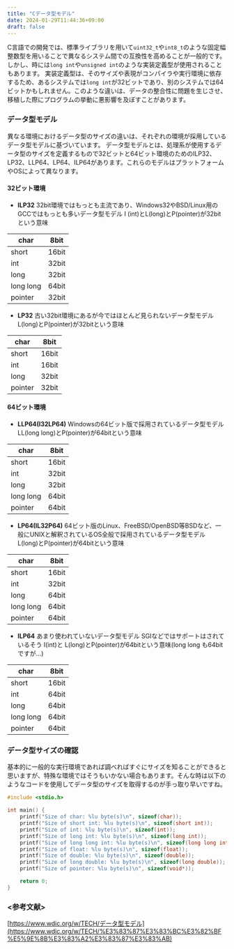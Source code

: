```yaml
---
title: "Cデータ型モデル"
date: 2024-01-29T11:44:36+09:00
draft: false
---
```


C言語での開発では、標準ライブラリを用いて`uint32_t`や`int8_t`のような固定幅整数型を用いることで異なるシステム間での互換性を高めることが一般的です。しかし、時には`long int`や`unsigned int`のような実装定義型が使用されることもあります。
実装定義型は、そのサイズや表現がコンパイラや実行環境に依存するため、あるシステムでは`long int`が32ビットであり、別のシステムでは64ビットかもしれません。このような違いは、データの整合性に問題を生じさせ、移植した際にプログラムの挙動に悪影響を及ぼすことがあります。

### データ型モデル

異なる環境におけるデータ型のサイズの違いは、それぞれの環境が採用しているデータ型モデルに基づいています。
データ型モデルとは、処理系が使用するデータ型のサイズを定義するもので32ビットと64ビット環境のためのILP32、LP32、LLP64、LP64、ILP64があります。これらのモデルはプラットフォームやOSによって異なります。

#### 32ビット環境

- **ILP32**
32bit環境ではもっとも主流であり、Windows32やBSD/Linux用のGCCではもっとも多いデータ型モデル
I (int)とL(long)とP(pointer)が32bitという意味

| char | 8bit |
| --- | --- |
| short | 16bit |
| int | 32bit |
| long | 32bit |
| long long | 64bit |
| pointer | 32bit |

- **LP32**
古い32bit環境にあるが今ではほとんど見られないデータ型モデル
L(long)とP(pointer)が32bitという意味

| char | 8bit |
| --- | --- |
| short | 16bit |
| int | 16bit |
| long | 32bit |
| pointer | 32bit |

#### 64ビット環境

- **LLP64(I32LP64)**
Windowsの64ビット版で採用されているデータ型モデル
LL(long long)とP(pointer)が64bitという意味

| char | 8bit |
| --- | --- |
| short | 16bit |
| int | 32bit |
| long | 32bit |
| long long | 64bit |
| pointer | 64bit |
- **LP64(IL32P64)**
64ビット版のLinux、FreeBSD/OpenBSD等BSDなど、一般にUNIXと解釈されているOS全般で採用されているデータ型モデル
L(long)とP(pointer)が64bitという意味

| char | 8bit |
| --- | --- |
| short | 16bit |
| int | 32bit |
| long | 64bit |
| long long | 64bit |
| pointer | 64bit |

- **ILP64**
あまり使われていないデータ型モデル
SGIなどではサポートはされているそう
I(int)と L(long)とP(pointer)が64bitという意味(long long も64bitですが...)

| char | 8bit |
| --- | --- |
| short | 16bit |
| int | 64bit |
| long | 64bit |
| long long | 64bit |
| pointer | 64bit |

### データ型サイズの確認

基本的に一般的な実行環境であれば調べればすぐにサイズを知ることができると思いますが、特殊な環境ではそうもいかない場合もあります。そんな時は以下のようなコードを使用してデータ型のサイズを取得するのが手っ取り早いですね。

```c
#include <stdio.h>

int main() {
    printf("Size of char: %lu byte(s)\n", sizeof(char));
    printf("Size of short int: %lu byte(s)\n", sizeof(short int));
    printf("Size of int: %lu byte(s)\n", sizeof(int));
    printf("Size of long int: %lu byte(s)\n", sizeof(long int));
    printf("Size of long long int: %lu byte(s)\n", sizeof(long long int));
    printf("Size of float: %lu byte(s)\n", sizeof(float));
    printf("Size of double: %lu byte(s)\n", sizeof(double));
    printf("Size of long double: %lu byte(s)\n", sizeof(long double));
    printf("Size of pointer: %lu byte(s)\n", sizeof(void*));

    return 0;
}
```

### <参考文献>

[https://www.wdic.org/w/TECH/データ型モデル](https://www.wdic.org/w/TECH/%E3%83%87%E3%83%BC%E3%82%BF%E5%9E%8B%E3%83%A2%E3%83%87%E3%83%AB)
